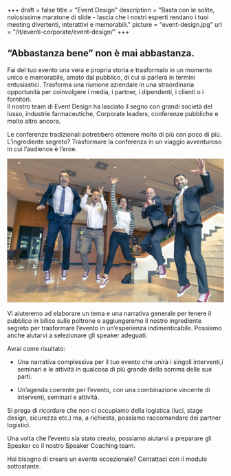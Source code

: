 +++
draft 		= false
title 		= "Event Design"
description	= "Basta con le solite, noiosissime maratone di slide - lascia che i nostri esperti rendano i tuoi meeting divertenti, interattivi e memorabili."
picture		= "event-design.jpg"
url	 		= "/it/eventi-corporate/event-design/"
+++

## “Abbastanza bene” non è mai abbastanza.

Fai del tuo evento una vera e propria storia e trasformalo in un momento unico e memorabile, amato dal pubblico, di cui si parlerà in termini entusiastici. Trasforma una riunione aziendale in una straordinaria opportunità per coinvolgere i media, i partner, i dipendenti, i clienti o i fornitori.  
Il nostro team di Event Design ha lasciato il segno con grandi società del lusso, industrie farmaceutiche, Corporate leaders, conferenze pubbliche e molto altro ancora. 

Le conferenze tradizionali potrebbero ottenere molto di più con poco di più. 
L’ingrediente segreto? Trasformare la conferenza in un viaggio avventuroso in cui l’audience è l’eroe. 

![event-design][pic1]

Vi aiuteremo ad elaborare un tema e una narrativa generale per tenere il pubblico in bilico sulle poltrone e aggiungeremo il nostro ingrediente segreto per trasformare l’evento in un’esperienza indimenticabile. Possiamo anche aiutarvi a selezionare gli speaker adeguati.  

Avrai come risultato:

* Una narrativa complessiva per il tuo evento che unirà i singoli interventi,i seminari e le attività in qualcosa di più grande della somma delle sue parti. 

* Un’agenda coerente per l’evento, con una combinazione vincente di interventi, seminari e attività. 

Si prega di ricordare che non ci occupiamo della logistica (luci, stage design, sicurezza etc.) ma, a richiesta, possiamo raccomandare dei partner logistici. 

Una volta che l’evento sia stato creato, possiamo aiutarvi a preparare gli Speaker co il nostro Speaker Coaching team. 

Hai bisogno di creare un evento eccezionale? Contattaci con il modulo sottostante. 

[pic1]: event-design-02.jpg